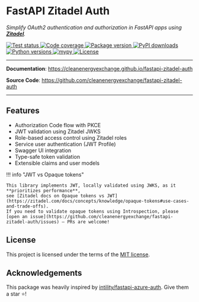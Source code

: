 # FastAPI Zitadel Auth

<p>
    <em>Simplify OAuth2 authentication and authorization in FastAPI apps using <b><a href="https://zitadel.com">Zitadel</a></b>.</em>
</p>

<a href="https://github.com/cleanenergyexchange/fastapi-zitadel-auth/actions/workflows/test.yml" target="_blank">
    <img src="https://github.com/cleanenergyexchange/fastapi-zitadel-auth/actions/workflows/test.yml/badge.svg" alt="Test status">
</a>
<a href="https://codecov.io/gh/cleanenergyexchange/fastapi-zitadel-auth">
    <img src="https://codecov.io/gh/cleanenergyexchange/fastapi-zitadel-auth/graph/badge.svg?token=A3TSXDVLQT" alt="Code coverage"/> 
</a>
<a href="https://pypi.org/pypi/fastapi-zitadel-auth">
    <img src="https://img.shields.io/pypi/v/fastapi-zitadel-auth.svg?logo=pypi&logoColor=white&label=pypi" alt="Package version">
</a>
<a href="https://pepy.tech/projects/fastapi-zitadel-auth">
    <img src="https://static.pepy.tech/badge/fastapi-zitadel-auth/month" alt="PyPI downloads">
</a>
<a href="https://python.org">
    <img src="https://img.shields.io/badge/python-v3.10+-blue.svg?logo=python&logoColor=white&label=python" alt="Python versions">
</a>
<a href="https://mypy-lang.org">
    <img src="https://www.mypy-lang.org/static/mypy_badge.svg" alt="mypy">
</a>
<a href="https://github.com/cleanenergyexchange/fastapi-zitadel-auth/blob/main/LICENSE">
    <img src="https://badgen.net/github/license/cleanenergyexchange/fastapi-zitadel-auth/" alt="License"/>
</a>

---

**Documentation**: <a href="https://cleanenergyexchange.github.io/fastapi-zitadel-auth" target="_blank">https://cleanenergyexchange.github.io/fastapi-zitadel-auth</a>

**Source Code**: <a href="https://github.com/cleanenergyexchange/fastapi-zitadel-auth" target="_blank">https://github.com/cleanenergyexchange/fastapi-zitadel-auth</a>

---

## Features

* Authorization Code flow with PKCE
* JWT validation using Zitadel JWKS
* Role-based access control using Zitadel roles
* Service user authentication (JWT Profile)
* Swagger UI integration
* Type-safe token validation
* Extensible claims and user models


!!! info "JWT vs Opaque tokens"

    This library implements JWT, locally validated using JWKS, as it **prioritizes performance**, 
    see [Zitadel docs on Opaque tokens vs JWT](https://zitadel.com/docs/concepts/knowledge/opaque-tokens#use-cases-and-trade-offs). 
    If you need to validate opaque tokens using Introspection, please [open an issue](https://github.com/cleanenergyexchange/fastapi-zitadel-auth/issues) – PRs are welcome!


## License

This project is licensed under the terms of the [MIT license](https://github.com/cleanenergyexchange/fastapi-zitadel-auth/blob/main/LICENCE).

## Acknowledgements

This package was heavily inspired by [intility/fastapi-azure-auth](https://github.com/intility/fastapi-azure-auth/). 
Give them a star ⭐️!